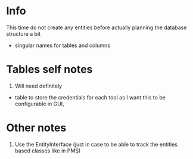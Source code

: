# Info

This time do not create any entities before actually planning the database structure a bit
- singular names for tables and columns

# Tables self notes

1. Will need definitely
- table to store the credentials for each tool as I want this to be configurable in GUI,


# Other notes

1. Use the EntityInterface (just in case to be able to track the entities based classes like in PMS)